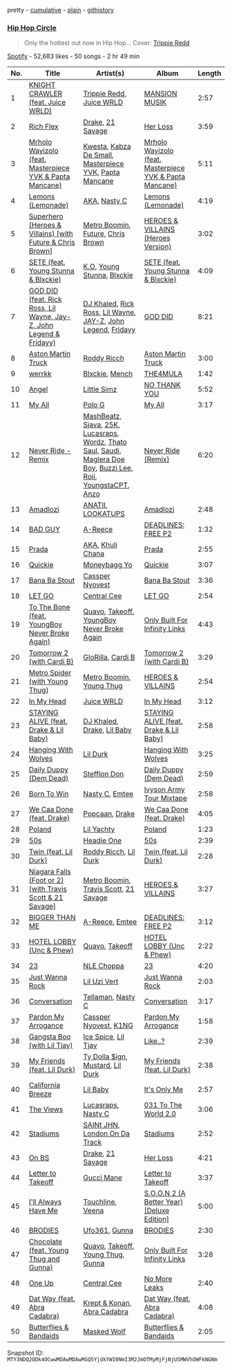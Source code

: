pretty - [cumulative](/playlists/cumulative/37i9dQZF1DWUoBHp4pr8cg.md) - [plain](/playlists/plain/37i9dQZF1DWUoBHp4pr8cg) - [githistory](https://github.githistory.xyz/mackorone/spotify-playlist-archive/blob/main/playlists/plain/37i9dQZF1DWUoBHp4pr8cg)

### [Hip Hop Circle](https://open.spotify.com/playlist/37i9dQZF1DWUoBHp4pr8cg)

> Only the hottest out now in Hip Hop..\. Cover: <a href="https://open.spotify.com/artist/6Xgp2XMz1fhVYe7i6yNAax?si=0B3EUNRMSmmdMCPEDFJR\_Q">Trippie Redd</a>

[Spotify](https://open.spotify.com/user/spotify) - 52,683 likes - 50 songs - 2 hr 49 min

| No. | Title | Artist(s) | Album | Length |
|---|---|---|---|---|
| 1 | [KNIGHT CRAWLER \(feat\. Juice WRLD\)](https://open.spotify.com/track/3fNMgjG8yXaSam46swhz7w) | [Trippie Redd](https://open.spotify.com/artist/6Xgp2XMz1fhVYe7i6yNAax), [Juice WRLD](https://open.spotify.com/artist/4MCBfE4596Uoi2O4DtmEMz) | [MANSION MUSIK](https://open.spotify.com/album/0F166z0TRwmSRuHBOId890) | 2:57 |
| 2 | [Rich Flex](https://open.spotify.com/track/1bDbXMyjaUIooNwFE9wn0N) | [Drake](https://open.spotify.com/artist/3TVXtAsR1Inumwj472S9r4), [21 Savage](https://open.spotify.com/artist/1URnnhqYAYcrqrcwql10ft) | [Her Loss](https://open.spotify.com/album/5MS3MvWHJ3lOZPLiMxzOU6) | 3:59 |
| 3 | [Mrholo Wayizolo \(feat\. Masterpiece YVK & Papta Mancane\)](https://open.spotify.com/track/7nEQ5vcdJDaQTWJO7ABpty) | [Kwesta](https://open.spotify.com/artist/3Px6IenueysHsgCQf9xFVr), [Kabza De Small](https://open.spotify.com/artist/1bNjWBFWsAAzZSR59lRdpR), [Masterpiece YVK](https://open.spotify.com/artist/5wVRDS1b9ZMXN6VKEl8f9b), [Papta Mancane](https://open.spotify.com/artist/6DoMDqCMf3ye9lGDsAm23D) | [Mrholo Wayizolo \(feat\. Masterpiece YVK & Papta Mancane\)](https://open.spotify.com/album/0otS0sJQFyp9MBFeis4WOW) | 5:11 |
| 4 | [Lemons \(Lemonade\)](https://open.spotify.com/track/6PqdJb18ssWDcROvnsEqy6) | [AKA](https://open.spotify.com/artist/1QIghPIrXQQ22G1yNtAKFX), [Nasty C](https://open.spotify.com/artist/2gzWmhOZhDN6gXL49JW9qj) | [Lemons \(Lemonade\)](https://open.spotify.com/album/0u9KNTzXg6rpDm3AYEBiIQ) | 4:19 |
| 5 | [Superhero \(Heroes & Villains\) \[with Future & Chris Brown\]](https://open.spotify.com/track/1AJuDhb8wqV4gU5Ts6Htl5) | [Metro Boomin](https://open.spotify.com/artist/0iEtIxbK0KxaSlF7G42ZOp), [Future](https://open.spotify.com/artist/1RyvyyTE3xzB2ZywiAwp0i), [Chris Brown](https://open.spotify.com/artist/7bXgB6jMjp9ATFy66eO08Z) | [HEROES & VILLAINS \(Heroes Version\)](https://open.spotify.com/album/4o9NExZng35wpV7pLKvuW0) | 3:02 |
| 6 | [SETE \(feat\. Young Stunna & Blxckie\)](https://open.spotify.com/track/5mXZz0tXIToxu3HRohrdSK) | [K.O](https://open.spotify.com/artist/3ilw3NJXRWd153LIBsme1z), [Young Stunna](https://open.spotify.com/artist/6WQFTzqYHmh8Ph2X0L0QLQ), [Blxckie](https://open.spotify.com/artist/4pQcWzOMSmmz5DK6TqO2FL) | [SETE \(feat\. Young Stunna & Blxckie\)](https://open.spotify.com/album/7ceVgKif2FV49HL1u7qxlG) | 4:09 |
| 7 | [GOD DID \(feat\. Rick Ross, Lil Wayne, Jay\-Z, John Legend & Fridayy\)](https://open.spotify.com/track/2sOj9vyd6yiss9W1IK6chU) | [DJ Khaled](https://open.spotify.com/artist/0QHgL1lAIqAw0HtD7YldmP), [Rick Ross](https://open.spotify.com/artist/1sBkRIssrMs1AbVkOJbc7a), [Lil Wayne](https://open.spotify.com/artist/55Aa2cqylxrFIXC767Z865), [JAY\-Z](https://open.spotify.com/artist/3nFkdlSjzX9mRTtwJOzDYB), [John Legend](https://open.spotify.com/artist/5y2Xq6xcjJb2jVM54GHK3t), [Fridayy](https://open.spotify.com/artist/7sP4SQ0WY6jfps1I19Ot7i) | [GOD DID](https://open.spotify.com/album/6NuGZnOc88LcZpEkJIbO50) | 8:21 |
| 8 | [Aston Martin Truck](https://open.spotify.com/track/1KaRuTOGchQyTnrY3vWzfR) | [Roddy Ricch](https://open.spotify.com/artist/757aE44tKEUQEqRuT6GnEB) | [Aston Martin Truck](https://open.spotify.com/album/4Uv7QjKaAq1mFO7aYzk4Xc) | 3:00 |
| 9 | [werrkk](https://open.spotify.com/track/7e9JRNhecXg0DMkjmk3Vlp) | [Blxckie](https://open.spotify.com/artist/4pQcWzOMSmmz5DK6TqO2FL), [Mench](https://open.spotify.com/artist/7zSLmuJsSUxBN1QS9Mz93L) | [THE4MULA](https://open.spotify.com/album/2BkyteWXQ5grWLtwoE7ezX) | 1:42 |
| 10 | [Angel](https://open.spotify.com/track/4pGxnHLyli1TLkRFHyBxo0) | [Little Simz](https://open.spotify.com/artist/6eXZu6O7nAUA5z6vLV8NKI) | [NO THANK YOU](https://open.spotify.com/album/57263zG8Md6XZ9lBUPPYCm) | 5:52 |
| 11 | [My All](https://open.spotify.com/track/2UQ2oUbHiB8wWYCE42JX0k) | [Polo G](https://open.spotify.com/artist/6AgTAQt8XS6jRWi4sX7w49) | [My All](https://open.spotify.com/album/0TDPqwRP3NuPYnxm45BqPg) | 3:17 |
| 12 | [Never Ride \- Remix](https://open.spotify.com/track/1q88oYGqJzfDp250KGrdKs) | [MashBeatz](https://open.spotify.com/artist/4NJo7JbXHgcLiitBFtWras), [Sjava](https://open.spotify.com/artist/4RfOLIFy2xEmlWzXEVmLJn), [25K](https://open.spotify.com/artist/2mIr9ReJuFyuWJvSQ2nWM9), [Lucasraps](https://open.spotify.com/artist/4MakWUvM6GZhwTKsTA6AAT), [Wordz](https://open.spotify.com/artist/7IPFplrxamAhezF49BeCsQ), [Thato Saul](https://open.spotify.com/artist/0R6GDPZ2Hrn2lF4svYJRkn), [Saudi](https://open.spotify.com/artist/37Qsf5KCKljH7mL134xp4k), [Maglera Doe Boy](https://open.spotify.com/artist/1UXX0jyiEJK15VdkmzYD9L), [Buzzi Lee](https://open.spotify.com/artist/5uq7zsfkgABEDUgJZzGZNR), [Roii](https://open.spotify.com/artist/41gfl52tujTmBB2q2gqRyv), [YoungstaCPT](https://open.spotify.com/artist/3QYKq7aMSiAu6gvfwNNFsv), [Anzo](https://open.spotify.com/artist/0mXjRSmbTBBoufMmTKuGmv) | [Never Ride \(Remix\)](https://open.spotify.com/album/4EvIO5CA6NcVfdRwKlrLGs) | 6:20 |
| 13 | [Amadlozi](https://open.spotify.com/track/4pHdZenBKRDOpredaVILeG) | [ANATII](https://open.spotify.com/artist/6dX1EJC9XFlM8Ql1wGHC55), [LOOKATUPS](https://open.spotify.com/artist/3Juf3knCVNci9CIpYraBER) | [Amadlozi](https://open.spotify.com/album/1wHEl0itEyhRHNDdIh0UCN) | 2:48 |
| 14 | [BAD GUY](https://open.spotify.com/track/6wuIh8EH2MYLI5su3FZ935) | [A\-Reece](https://open.spotify.com/artist/5TirRF3azWV5OpyufcDCFP) | [DEADLINES: FREE P2](https://open.spotify.com/album/5DvFNfnvFyPLDZp5gQm8ir) | 1:32 |
| 15 | [Prada](https://open.spotify.com/track/2DQ8VLRmHPn3QOx2xjlAQw) | [AKA](https://open.spotify.com/artist/1QIghPIrXQQ22G1yNtAKFX), [Khuli Chana](https://open.spotify.com/artist/4f2hVqzqXvQdVaC35D8sAc) | [Prada](https://open.spotify.com/album/1DuDPjQW38GF4bpZ4GgPR5) | 2:55 |
| 16 | [Quickie](https://open.spotify.com/track/3084aAzars6DR26nCWO9Ep) | [Moneybagg Yo](https://open.spotify.com/artist/3tJoFztHeIJkJWMrx0td2f) | [Quickie](https://open.spotify.com/album/1hcA90r3ikdVN4ylEz204T) | 3:07 |
| 17 | [Bana Ba Stout](https://open.spotify.com/track/4MjEV4Bdj36rHJj8zCMz13) | [Cassper Nyovest](https://open.spotify.com/artist/18CJ8k3h2Rggioow01dlwP) | [Bana Ba Stout](https://open.spotify.com/album/4f2TYrLKf5vJu5gcSCCF82) | 3:36 |
| 18 | [LET GO](https://open.spotify.com/track/3zkyus0njMCL6phZmNNEeN) | [Central Cee](https://open.spotify.com/artist/5H4yInM5zmHqpKIoMNAx4r) | [LET GO](https://open.spotify.com/album/1QYPAEk2Ksj3WPv3mvoDnL) | 2:54 |
| 19 | [To The Bone \(feat\. YoungBoy Never Broke Again\)](https://open.spotify.com/track/4wRJHXHDJnKSPr9IVn0BFR) | [Quavo](https://open.spotify.com/artist/0VRj0yCOv2FXJNP47XQnx5), [Takeoff](https://open.spotify.com/artist/3EW0kQ1skZiK1NHg3Spt9J), [YoungBoy Never Broke Again](https://open.spotify.com/artist/7wlFDEWiM5OoIAt8RSli8b) | [Only Built For Infinity Links](https://open.spotify.com/album/59hIIDzaPSH5O3QSz4zX0t) | 4:43 |
| 20 | [Tomorrow 2 \(with Cardi B\)](https://open.spotify.com/track/7KXVIAuw3m2hxZanrpSXS3) | [GloRilla](https://open.spotify.com/artist/2qoQgPAilErOKCwE2Y8wOG), [Cardi B](https://open.spotify.com/artist/4kYSro6naA4h99UJvo89HB) | [Tomorrow 2 \(with Cardi B\)](https://open.spotify.com/album/5o1xUBd8aM7qFhjlBXiIpb) | 3:29 |
| 21 | [Metro Spider \(with Young Thug\)](https://open.spotify.com/track/2VtgzixdB967bHDNu5A1nh) | [Metro Boomin](https://open.spotify.com/artist/0iEtIxbK0KxaSlF7G42ZOp), [Young Thug](https://open.spotify.com/artist/50co4Is1HCEo8bhOyUWKpn) | [HEROES & VILLAINS](https://open.spotify.com/album/7txGsnDSqVMoRl6RQ9XyZP) | 2:54 |
| 22 | [In My Head](https://open.spotify.com/track/2RJAKIw6nIkgZVsAIKhmqz) | [Juice WRLD](https://open.spotify.com/artist/4MCBfE4596Uoi2O4DtmEMz) | [In My Head](https://open.spotify.com/album/4I00tpvL54vnWy49vH5fRK) | 3:12 |
| 23 | [STAYING ALIVE \(feat\. Drake & Lil Baby\)](https://open.spotify.com/track/0g2Bbgy7P41pFjMWJuzsf4) | [DJ Khaled](https://open.spotify.com/artist/0QHgL1lAIqAw0HtD7YldmP), [Drake](https://open.spotify.com/artist/3TVXtAsR1Inumwj472S9r4), [Lil Baby](https://open.spotify.com/artist/5f7VJjfbwm532GiveGC0ZK) | [STAYING ALIVE \(feat\. Drake & Lil Baby\)](https://open.spotify.com/album/0oEsQwXJhNbbb8VT0xOMok) | 2:58 |
| 24 | [Hanging With Wolves](https://open.spotify.com/track/1a7tOEheXeaSNathZW4Gzk) | [Lil Durk](https://open.spotify.com/artist/3hcs9uc56yIGFCSy9leWe7) | [Hanging With Wolves](https://open.spotify.com/album/31ItlZnLUC9S5wChTbE8Ew) | 3:25 |
| 25 | [Daily Duppy \(Dem Dead\)](https://open.spotify.com/track/1RLFNhcRa6572GRGfa6TBB) | [Stefflon Don](https://open.spotify.com/artist/2ExGrw6XpbtUAJHTLtUXUD) | [Daily Duppy \(Dem Dead\)](https://open.spotify.com/album/6H1aU8exiYl8OI0Xt8d4GG) | 2:59 |
| 26 | [Born To Win](https://open.spotify.com/track/05xkxPqRIiCuhXP3wSn8Zn) | [Nasty C](https://open.spotify.com/artist/2gzWmhOZhDN6gXL49JW9qj), [Emtee](https://open.spotify.com/artist/6U3gCOvxVWKBxXItqp3mdr) | [Ivyson Army Tour Mixtape](https://open.spotify.com/album/1aVDTp3dj2thrSRcXyTVlA) | 2:58 |
| 27 | [We Caa Done \(feat\. Drake\)](https://open.spotify.com/track/6rb3wFQ66EWR7DcPG0oEE1) | [Popcaan](https://open.spotify.com/artist/62DmErcU7dqZbJaDqwsqzR), [Drake](https://open.spotify.com/artist/3TVXtAsR1Inumwj472S9r4) | [We Caa Done \(feat\. Drake\)](https://open.spotify.com/album/4yJNcgX3otzDbMMyrdJBN5) | 4:05 |
| 28 | [Poland](https://open.spotify.com/track/74loibzxXRL875X20kenvk) | [Lil Yachty](https://open.spotify.com/artist/6icQOAFXDZKsumw3YXyusw) | [Poland](https://open.spotify.com/album/5LZiWbqOpj6g8uxSHch12S) | 1:23 |
| 29 | [50s](https://open.spotify.com/track/3xGMOMy5PeVOoIl8zjzxRN) | [Headie One](https://open.spotify.com/artist/6UCQYrcJ6wab6gnQ89OJFh) | [50s](https://open.spotify.com/album/5NB0lhneowD68OlfY44Ed0) | 2:39 |
| 30 | [Twin \(feat\. Lil Durk\)](https://open.spotify.com/track/5B40Td13cDQ4adeAiLf8Z4) | [Roddy Ricch](https://open.spotify.com/artist/757aE44tKEUQEqRuT6GnEB), [Lil Durk](https://open.spotify.com/artist/3hcs9uc56yIGFCSy9leWe7) | [Twin \(feat\. Lil Durk\)](https://open.spotify.com/album/7IdlBOwOeXlriuPRozrkKz) | 2:28 |
| 31 | [Niagara Falls \(Foot or 2\) \[with Travis Scott & 21 Savage\]](https://open.spotify.com/track/4WuOWVnAqvEQxgSRrspBgt) | [Metro Boomin](https://open.spotify.com/artist/0iEtIxbK0KxaSlF7G42ZOp), [Travis Scott](https://open.spotify.com/artist/0Y5tJX1MQlPlqiwlOH1tJY), [21 Savage](https://open.spotify.com/artist/1URnnhqYAYcrqrcwql10ft) | [HEROES & VILLAINS](https://open.spotify.com/album/7txGsnDSqVMoRl6RQ9XyZP) | 3:27 |
| 32 | [BIGGER THAN ME](https://open.spotify.com/track/2T8zFhRIoj0v4sD9YoZDW8) | [A\-Reece](https://open.spotify.com/artist/5TirRF3azWV5OpyufcDCFP), [Emtee](https://open.spotify.com/artist/6U3gCOvxVWKBxXItqp3mdr) | [DEADLINES: FREE P2](https://open.spotify.com/album/5DvFNfnvFyPLDZp5gQm8ir) | 3:12 |
| 33 | [HOTEL LOBBY \(Unc & Phew\)](https://open.spotify.com/track/0QNNd0qMCDbraS1nQPg3aA) | [Quavo](https://open.spotify.com/artist/0VRj0yCOv2FXJNP47XQnx5), [Takeoff](https://open.spotify.com/artist/3EW0kQ1skZiK1NHg3Spt9J) | [HOTEL LOBBY \(Unc & Phew\)](https://open.spotify.com/album/0zWZX428gMb9vSBUMRdDiy) | 2:22 |
| 34 | [23](https://open.spotify.com/track/0T0vseuNB4KC8opkrCLNbc) | [NLE Choppa](https://open.spotify.com/artist/0ErzCpIMyLcjPiwT4elrtZ) | [23](https://open.spotify.com/album/5eo1sGPwe7pPucD3DjOyzf) | 4:20 |
| 35 | [Just Wanna Rock](https://open.spotify.com/track/4FyesJzVpA39hbYvcseO2d) | [Lil Uzi Vert](https://open.spotify.com/artist/4O15NlyKLIASxsJ0PrXPfz) | [Just Wanna Rock](https://open.spotify.com/album/2FD6g8bXEn2uQMYbeqqoCg) | 2:03 |
| 36 | [Conversation](https://open.spotify.com/track/4ixbpNx9vWAOcGpsyL7ZkD) | [Tellaman](https://open.spotify.com/artist/6DqJA9OuRcwPNk76q0cOEW), [Nasty C](https://open.spotify.com/artist/2gzWmhOZhDN6gXL49JW9qj) | [Conversation](https://open.spotify.com/album/1cxhz5Jd9G2j3IHYKDaGaO) | 3:17 |
| 37 | [Pardon My Arrogance](https://open.spotify.com/track/5lSqaq9zJN90ut2JOoddUW) | [Cassper Nyovest](https://open.spotify.com/artist/18CJ8k3h2Rggioow01dlwP), [K1NG](https://open.spotify.com/artist/4VHLPOtj6jnjbe9kIxFHA9) | [Pardon My Arrogance](https://open.spotify.com/album/2690tz6XKjQtcF1WjNNDJW) | 1:58 |
| 38 | [Gangsta Boo \(with Lil Tjay\)](https://open.spotify.com/track/6Ntj4LvgVgjlprxD2JyhZS) | [Ice Spice](https://open.spotify.com/artist/3LZZPxNDGDFVSIPqf4JuEf), [Lil Tjay](https://open.spotify.com/artist/6jGMq4yGs7aQzuGsMgVgZR) | [Like..?](https://open.spotify.com/album/2rfLvysxiPTuk7var3Ugp3) | 2:39 |
| 39 | [My Friends \(feat\. Lil Durk\)](https://open.spotify.com/track/0wTTf3msjDJ8NcZGTmQJQV) | [Ty Dolla $ign](https://open.spotify.com/artist/7c0XG5cIJTrrAgEC3ULPiq), [Mustard](https://open.spotify.com/artist/0YinUQ50QDB7ZxSCLyQ40k), [Lil Durk](https://open.spotify.com/artist/3hcs9uc56yIGFCSy9leWe7) | [My Friends \(feat\. Lil Durk\)](https://open.spotify.com/album/2clsCCVAKCSc7PcwJ7uFLW) | 2:38 |
| 40 | [California Breeze](https://open.spotify.com/track/6ug9fUi5oLLgQgOF1G8WkM) | [Lil Baby](https://open.spotify.com/artist/5f7VJjfbwm532GiveGC0ZK) | [It's Only Me](https://open.spotify.com/album/0FYvMdfTfYJxnJnKs1wDb0) | 2:57 |
| 41 | [The Views](https://open.spotify.com/track/5XE6dTAtEqrHp0NRCjuPui) | [Lucasraps](https://open.spotify.com/artist/4MakWUvM6GZhwTKsTA6AAT), [Nasty C](https://open.spotify.com/artist/2gzWmhOZhDN6gXL49JW9qj) | [031 To The World 2.0](https://open.spotify.com/album/1rFKpOUsG1tWjGyHgYp3rH) | 3:06 |
| 42 | [Stadiums](https://open.spotify.com/track/5Sqya98MFN0RHN2oglnTTX) | [SAINt JHN](https://open.spotify.com/artist/0H39MdGGX6dbnnQPt6NQkZ), [London On Da Track](https://open.spotify.com/artist/5Nf5yishRW9Ye174sJISkg) | [Stadiums](https://open.spotify.com/album/40F5ywKIXAvpWHrsRc0Ufo) | 2:52 |
| 43 | [On BS](https://open.spotify.com/track/34tz0eDhGuFErIuW3q4mPX) | [Drake](https://open.spotify.com/artist/3TVXtAsR1Inumwj472S9r4), [21 Savage](https://open.spotify.com/artist/1URnnhqYAYcrqrcwql10ft) | [Her Loss](https://open.spotify.com/album/5MS3MvWHJ3lOZPLiMxzOU6) | 4:21 |
| 44 | [Letter to Takeoff](https://open.spotify.com/track/7B09THlbQE2RndpgXeXQYE) | [Gucci Mane](https://open.spotify.com/artist/13y7CgLHjMVRMDqxdx0Xdo) | [Letter to Takeoff](https://open.spotify.com/album/4yrzsGF0xjnXP5oWNvMNqX) | 3:37 |
| 45 | [I'll Always Have Me](https://open.spotify.com/track/21IPXg9zJBfJRPzwMuVjpN) | [Touchline](https://open.spotify.com/artist/17GDrcknjyTyuxDbZ4kHlz), [Veena](https://open.spotify.com/artist/4hSFcNs4ESZUO7f4LDYqOn) | [S.O.O.N 2 \(A Better Year\) \[Deluxe Edition\]](https://open.spotify.com/album/6Xp9Tw8YX3689PRvd23Rl6) | 5:00 |
| 46 | [BRODIES](https://open.spotify.com/track/1pGxSl5VmzBtejKSmuAKKU) | [Ufo361](https://open.spotify.com/artist/5pVRwX5ZQR7hfJ18w8ZYkl), [Gunna](https://open.spotify.com/artist/2hlmm7s2ICUX0LVIhVFlZQ) | [BRODIES](https://open.spotify.com/album/5xSam2UgSOM6sXR7C6SuVc) | 2:30 |
| 47 | [Chocolate \(feat\. Young Thug and Gunna\)](https://open.spotify.com/track/6PvHZ5vVjUhngh0t3pIsPc) | [Quavo](https://open.spotify.com/artist/0VRj0yCOv2FXJNP47XQnx5), [Takeoff](https://open.spotify.com/artist/3EW0kQ1skZiK1NHg3Spt9J), [Young Thug](https://open.spotify.com/artist/50co4Is1HCEo8bhOyUWKpn), [Gunna](https://open.spotify.com/artist/2hlmm7s2ICUX0LVIhVFlZQ) | [Only Built For Infinity Links](https://open.spotify.com/album/59hIIDzaPSH5O3QSz4zX0t) | 3:28 |
| 48 | [One Up](https://open.spotify.com/track/6R6ZS5HYH4RdXkjEwEJO5R) | [Central Cee](https://open.spotify.com/artist/5H4yInM5zmHqpKIoMNAx4r) | [No More Leaks](https://open.spotify.com/album/1HTdVIlFgO8o2Oby5rdXs0) | 2:40 |
| 49 | [Dat Way \(feat\. Abra Cadabra\)](https://open.spotify.com/track/1RjTor3VLx8OIfFtzXHJQ6) | [Krept & Konan](https://open.spotify.com/artist/31lnFZEM6ysvjOx59VyxRE), [Abra Cadabra](https://open.spotify.com/artist/1ZHk8dteZz6Vi2HFp4hGoM) | [Dat Way \(feat\. Abra Cadabra\)](https://open.spotify.com/album/6s6t2HM03fSSmxpv2JBLQm) | 4:08 |
| 50 | [Butterflies & Bandaids](https://open.spotify.com/track/4mU0GgWkV6X1IEuIXtrAGe) | [Masked Wolf](https://open.spotify.com/artist/1uU7g3DNSbsu0QjSEqZtEd) | [Butterflies & Bandaids](https://open.spotify.com/album/75mjArJOL2mVqNNhqMTh2A) | 2:05 |

Snapshot ID: `MTY3NDQ2ODk4OCwwMDAwMDAwMGQ5YjdkYWI0NmI3M2JmOTMyMjFjNjU5MWVhOWFkNGNm`
